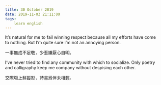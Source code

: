 ```yaml
---
title: 30 October 2019
date: 2019-11-03 21:11:00
tags:
    learn english
---
```

<p><span lang="EN-US">It&#x2019;s natural for me to fail winning respect
because all my efforts have come to nothing. But I&#x2019;m quite sure I&#x2019;m not an annoying
person. </span></p>

<p><span .="font-family:&#x5B8B;&#x4F53;;mso-ascii-font-family:&quot;Times New Roman&quot;;
mso-hansi-font-family:&quot;Times New Roman&quot;">&#x4E00;&#x4E8B;&#x7121;&#x6210;&#x4E0D;&#x8DB3;&#x656C;&#xFF0C;&#x5C11;&#x60F9;&#x5ACC;&#x53AD;&#x5FC3;&#x81EA;&#x660E;&#x3002;</span></p><span .="font-family:&#x5B8B;&#x4F53;;mso-ascii-font-family:&quot;Times New Roman&quot;;
mso-hansi-font-family:&quot;Times New Roman&quot;"><p>

</p><p><span lang="EN-US">I&#x2019;ve never tried to find any community with
which to socialize. Only poetry and calligraphy keep me company without despising
each other.</span></p><p>

</p><p><span .="font-family:&#x5B8B;&#x4F53;;mso-ascii-font-family:&quot;Times New Roman&quot;;
mso-hansi-font-family:&quot;Times New Roman&quot;">&#x4EA4;&#x969B;&#x5872;&#x4E0A;&#x9BAE;&#x8E64;&#x5F71;&#xFF0C;&#x8A69;&#x66F8;&#x7232;&#x4F34;&#x672A;&#x76F8;&#x8F15;&#x3002;</span></p><p>

<b></b><i></i><u></u><br></p></span>